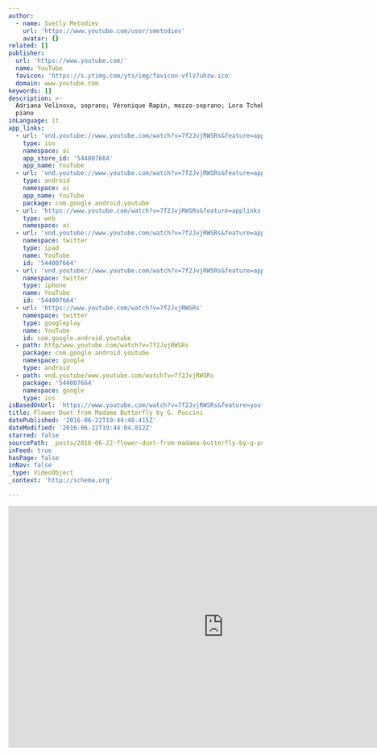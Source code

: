 ```yaml
---
author:
  - name: Svetly Metodiev
    url: 'https://www.youtube.com/user/smetodiev'
    avatar: {}
related: []
publisher:
  url: 'https://www.youtube.com/'
  name: YouTube
  favicon: 'https://s.ytimg.com/yts/img/favicon-vflz7uhzw.ico'
  domain: www.youtube.com
keywords: []
description: >-
  Adriana Velìnova, soprano; Véronique Rapin, mezzo-soprano; Lora Tchekoratova,
  piano
inLanguage: it
app_links:
  - url: 'vnd.youtube://www.youtube.com/watch?v=7f2JvjRWSRs&feature=applinks'
    type: ios
    namespace: ai
    app_store_id: '544007664'
    app_name: YouTube
  - url: 'vnd.youtube://www.youtube.com/watch?v=7f2JvjRWSRs&feature=applinks'
    type: android
    namespace: ai
    app_name: YouTube
    package: com.google.android.youtube
  - url: 'https://www.youtube.com/watch?v=7f2JvjRWSRs&feature=applinks'
    type: web
    namespace: ai
  - url: 'vnd.youtube://www.youtube.com/watch?v=7f2JvjRWSRs&feature=applinks'
    namespace: twitter
    type: ipad
    name: YouTube
    id: '544007664'
  - url: 'vnd.youtube://www.youtube.com/watch?v=7f2JvjRWSRs&feature=applinks'
    namespace: twitter
    type: iphone
    name: YouTube
    id: '544007664'
  - url: 'https://www.youtube.com/watch?v=7f2JvjRWSRs'
    namespace: twitter
    type: googleplay
    name: YouTube
    id: com.google.android.youtube
  - path: http/www.youtube.com/watch?v=7f2JvjRWSRs
    package: com.google.android.youtube
    namespace: google
    type: android
  - path: vnd.youtube/www.youtube.com/watch?v=7f2JvjRWSRs
    package: '544007664'
    namespace: google
    type: ios
isBasedOnUrl: 'https://www.youtube.com/watch?v=7f2JvjRWSRs&feature=youtu.be'
title: Flower Duet from Madama Butterfly by G. Puccini
datePublished: '2016-06-22T19:44:48.415Z'
dateModified: '2016-06-22T19:44:04.812Z'
starred: false
sourcePath: _posts/2016-06-22-flower-duet-from-madama-butterfly-by-g-puccini.md
inFeed: true
hasPage: false
inNav: false
_type: VideoObject
_context: 'http://schema.org'

---
```

<iframe src="https://cdn.embedly.com/widgets/media.html?src=https%3A%2F%2Fwww.youtube.com%2Fembed%2F7f2JvjRWSRs%3Ffeature%3Doembed&amp;url=http%3A%2F%2Fwww.youtube.com%2Fwatch%3Fv%3D7f2JvjRWSRs&amp;image=https%3A%2F%2Fi.ytimg.com%2Fvi%2F7f2JvjRWSRs%2Fhqdefault.jpg&amp;key=b7d04c9b404c499eba89ee7072e1c4f7&amp;type=text%2Fhtml&amp;schema=youtube" width="854" height="480" scrolling="no" frameborder="0" allowfullscreen="" style=""></iframe>
